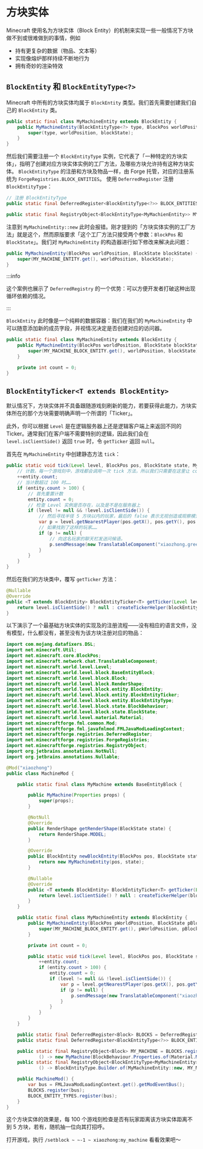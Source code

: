 # 方块实体

Minecraft 使用名为方块实体（Block Entity）的机制来实现一些一般情况下方块做不到或很难做到的事情，例如

- 持有更复杂的数据（物品、文本等）
- 实现像熔炉那样持续不断地行为
- 拥有奇妙的渲染特效

## `BlockEntity` 和 `BlockEntityType<?>`

Minecraft 中所有的方块实体均属于 `BlockEntity` 类型。我们首先需要创建我们自己的 `BlockEntity` 类。

```java
public static final class MyMachineEntity extends BlockEntity {
    public MyMachineEntity(BlockEntityType<?> type, BlockPos worldPosition, BlockState blockState) {
        super(type, worldPosition, blockState);
    }
}
```

然后我们需要注册一个 `BlockEntityType` 实例，它代表了「一种特定的方块实体」，指明了创建对应方块实体实例的工厂方法，及哪些方块允许持有这种方块实体。
`BlockEntityType` 的注册和方块及物品一样，由 Forge 托管，对应的注册系统为 `ForgeRegistries.BLOCK_ENTITIES`。
使用 `DeferredRegister` 注册 `BlockEntityType`：

```java
// 注册 BlockEntityType
public static final DeferredRegister<BlockEntityType<?>> BLOCK_ENTITIES = DeferredRegister.create(ForgeRegistries.BLOCK_ENTITIES, "xiaozhong");

public static final RegistryObject<BlockEntityType<MyMachienEntity>> MY_MACHINE_ENTITY = BLOCK_ENTITIES.register("my_machine", () -> BlockEntityType.Builder.of(MyMachineEntity::new, MY_MACHINE.get()).build(DSL.remainderType()));
```

注意到 `MyMachineEntity::new` 此时会报错。刚才提到的「方块实体实例的工厂方法」就是这个，然而原版要求「这个工厂方法只接受两个参数：`BlockPos` 和 `BlockState`」。我们对 `MyMachineEntity` 的构造器进行如下修改来解决此问题：

```java
public MyMachineEntity(BlockPos worldPosition, BlockState blockState) {
    super(MY_MACHINE_ENTITY.get(), worldPosition, blockState);
}
```

:::info

这个案例也展示了 `DeferredRegistry` 的一个优势：可以方便开发者打破这种出现循环依赖的情况。

:::

`BlockEntity` 此时像是一个纯粹的数据容器：我们在我们的 `MyMachineEntity` 中可以随意添加新的成员字段，并视情况决定是否创建对应的访问器。

```java
public static final class MyMachineEntity extends BlockEntity {
    public MyMachineEntity(BlockPos worldPosition, BlockState blockState) {
        super(MY_MACHINE_BLOCK_ENTITY.get(), worldPosition, blockState);
    }

    private int count = 0;
}
```

## `BlockEntityTicker<T extends BlockEntity>`

默认情况下，方块实体并不具备跟随游戏刻刷新的能力，若要获得此能力，方块实体所在的那个方块需要明确声明一个所谓的「Ticker」。

此外，你可以根据 `Level` 是在逻辑服务器上还是逻辑客户端上来返回不同的 Ticker。通常我们在客户端不需要特别的逻辑，因此我们会在 `level.isClientSide()` 返回 `true` 时，令 `getTicker` 返回 `null`。

首先在 `MyMachineEntity` 中创建静态方法 `tick`：

```java
public static void tick(Level level, BlockPos pos, BlockState state, MyMachineEntity entity) {
    // 计数。每一个游戏刻中，游戏都会调用一次 tick 方法，所以我们只需要在这里让 count 自增 1 即可。
    ++entity.count;
    // 当计数超过 100 时……
    if (entity.count > 100) {
        // 首先重置计数
        entity.count = 0;
        // 检查 Level 实例是否存在，以及是不是在服务器上
        if (level != null && !level.isClientSide()) {
            // 然后寻找半径 5 方块以内的玩家，最后的 false 表示无视创造或观察模式的玩家
            var p = level.getNearestPlayer(pos.getX(), pos.getY(), pos.getZ(), 5.0, false);
            // 如果找到了这样的玩家……
            if (p != null) {
                // 向这名玩家的聊天栏发送问候语。
                p.sendMessage(new TranslatableComponent("xiaozhong.greeting"), Util.NIL_UUID);
            }
        }
    }
}
```

然后在我们的方块类中，覆写 `getTicker` 方法：

```java
@Nullable
@Override
public <T extends BlockEntity> BlockEntityTicker<T> getTicker(Level level, BlockState state, BlockEntityType<T> blockEntityType) {
    return level.isClientSide() ? null : createTickerHelper(blockEntityType, MY_MACHINE_BLOCK_ENTITY.get(), MyMachineEntity::tick);
}
```

以下演示了一个最基础方块实体的实现及的注册流程——没有相应的语言文件，没有模型，什么都没有，甚至没有为该方块注册对应的物品：

```java
import com.mojang.datafixers.DSL;
import net.minecraft.Util;
import net.minecraft.core.BlockPos;
import net.minecraft.network.chat.TranslatableComponent;
import net.minecraft.world.level.Level;
import net.minecraft.world.level.block.BaseEntityBlock;
import net.minecraft.world.level.block.Block;
import net.minecraft.world.level.block.RenderShape;
import net.minecraft.world.level.block.entity.BlockEntity;
import net.minecraft.world.level.block.entity.BlockEntityTicker;
import net.minecraft.world.level.block.entity.BlockEntityType;
import net.minecraft.world.level.block.state.BlockBehaviour;
import net.minecraft.world.level.block.state.BlockState;
import net.minecraft.world.level.material.Material;
import net.minecraftforge.fml.common.Mod;
import net.minecraftforge.fml.javafmlmod.FMLJavaModLoadingContext;
import net.minecraftforge.registries.DeferredRegister;
import net.minecraftforge.registries.ForgeRegistries;
import net.minecraftforge.registries.RegistryObject;
import org.jetbrains.annotations.NotNull;
import org.jetbrains.annotations.Nullable;

@Mod("xiaozhong")
public class MachineMod {

    public static final class MyMachine extends BaseEntityBlock {

        public MyMachine(Properties props) {
            super(props);
        }

        @NotNull
        @Override
        public RenderShape getRenderShape(BlockState state) {
            return RenderShape.MODEL;
        }

        @Override
        public BlockEntity newBlockEntity(BlockPos pos, BlockState state) {
            return new MyMachineEntity(pos, state);
        }

        @Nullable
        @Override
        public <T extends BlockEntity> BlockEntityTicker<T> getTicker(Level level, BlockState state, BlockEntityType<T> blockEntityType) {
            return level.isClientSide() ? null : createTickerHelper(blockEntityType, MY_MACHINE_BLOCK_ENTITY.get(), MyMachineEntity::tick);
        }
    }

    public static final class MyMachineEntity extends BlockEntity {
        public MyMachineEntity(BlockPos pWorldPosition, BlockState pBlockState) {
            super(MY_MACHINE_BLOCK_ENTITY.get(), pWorldPosition, pBlockState);
        }

        private int count = 0;

        public static void tick(Level level, BlockPos pos, BlockState state, MyMachineEntity entity) {
            ++entity.count;
            if (entity.count > 100) {
                entity.count = 0;
                if (level != null && !level.isClientSide()) {
                    var p = level.getNearestPlayer(pos.getX(), pos.getY(), pos.getZ(), 5.0, false);
                    if (p != null) {
                        p.sendMessage(new TranslatableComponent("xiaozhong.greeting"), Util.NIL_UUID);
                    }
                }
            }
        }
    }

    public static final DeferredRegister<Block> BLOCKS = DeferredRegister.create(ForgeRegistries.BLOCKS, "xiaozhong");
    public static final DeferredRegister<BlockEntityType<?>> BLOCK_ENTITY_TYPES = DeferredRegister.create(ForgeRegistries.BLOCK_ENTITIES, "xiaozhong");

    public static final RegistryObject<Block> MY_MACHINE = BLOCKS.register("my_machine",
            () -> new MyMachine(BlockBehaviour.Properties.of(Material.METAL)));
    public static final RegistryObject<BlockEntityType<MyMachineEntity>> MY_MACHINE_BLOCK_ENTITY = BLOCK_ENTITY_TYPES.register("my_machine",
            () -> BlockEntityType.Builder.of(MyMachineEntity::new, MY_MACHINE.get()).build(DSL.remainderType()));

    public MachineMod() {
        var bus = FMLJavaModLoadingContext.get().getModEventBus();
        BLOCKS.register(bus);
        BLOCK_ENTITY_TYPES.register(bus);
    }
}
```

这个方块实体的效果是，每 100 个游戏刻检查是否有玩家距离该方块实体距离不到 5 方块，若有，随机抽一位向其打招呼。

打开游戏，执行 `/setblock ~ ~-1 ~ xiaozhong:my_machine` 看看效果吧～
